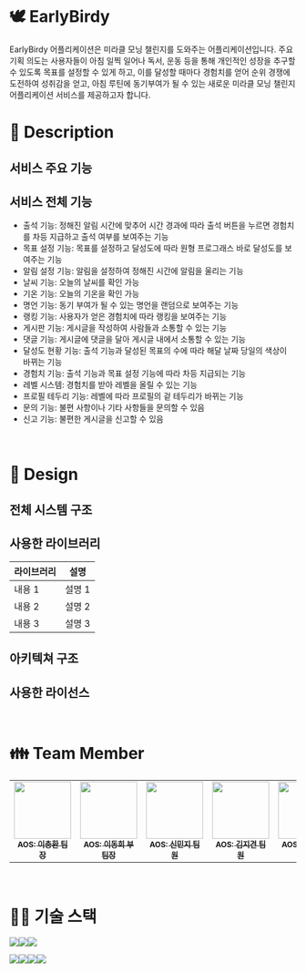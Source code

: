 # 🕊 **EarlyBirdy**
EarlyBirdy 어플리케이션은 미라클 모닝 챌린지를 도와주는 어플리케이션입니다. 주요 기획 의도는 사용자들이 아침 일찍 일어나 독서, 운동 등을 통해 개인적인 성장을 추구할 수 있도록 목표를 설정할 수 있게 하고, 이를 달성할 때마다 경험치를 얻어 순위 경쟁에 도전하여 성취감을 얻고, 아침 루틴에 동기부여가 될 수 있는 새로운 미라클 모닝 챌린지 어플리케이션 서비스를 제공하고자 합니다.
</br>

# 📃 **Description**
## 서비스 주요 기능
## 서비스 전체 기능
* 출석 기능: 정해진 알림 시간에 맞추어 시간 경과에 따라  출석 버튼을 누르면 경험치를 차등 지급하고 출석 여부를 보여주는 기능
* 목표 설정 기능: 목표를 설정하고 달성도에 따라 원형 프로그래스 바로 달성도를 보여주는 기능
* 알림 설정 기능: 알림을 설정하여 정해진 시간에 알림을 울리는 기능
* 날씨 기능: 오늘의 날씨를 확인 가능
* 기온 기능: 오늘의 기온을 확인 가능
* 명언 기능: 동기 부여가 될 수 있는 명언을 랜덤으로 보여주는 기능
* 랭킹 기능: 사용자가 얻은 경험치에 따라 랭킹을 보여주는 기능
* 게시판 기능: 게시글을 작성하여 사람들과 소통할 수 있는 기능
* 댓글 기능: 게시글에 댓글을 달아 게시글 내에서 소통할 수 있는 기능
* 달성도 현황 기능: 출석 기능과 달성된 목표의 수에 따라 해달 날짜 당일의 색상이 바뀌는 기능
* 경험치 기능: 출석 기능과 목표 설정 기능에 따라 차등 지급되는 기능
* 레벨 시스템: 경험치를 받아 레벨을 올릴 수 있는 기능
* 프로필 테두리 기능: 레벨에 따라 프로필의 겉 테두리가 바뀌는 기능
* 문의 기능: 불편 사항이나 기타 사항들을 문의할 수 있음
* 신고 기능: 불편한 게시글을 신고할 수 있음

</br>

# 📝 **Design**
## 전체 시스템 구조
## 사용한 라이브러리
|라이브러리|설명|
|---|---|
|내용 1|설명 1|
|내용 2|설명 2|
|내용 3|설명 3|
## 아키텍쳐 구조
## 사용한 라이선스

</br>

#  👪 **Team Member**
<table>
  <tbody>
    <tr>
      <td align="center"><a href="https://github.com/LeeChoongHwan"><img src="https://avatars.githubusercontent.com/u/102038187?v=4" width="100px;"><br /><sub><b>AOS: 이충환 팀장</b></sub></a><br /></a></td>
      <td align="center"><a href="https://github.com/LeeDonghee0917"><img src="https://avatars.githubusercontent.com/u/86705733?v=4" width="100px;"><br /><sub><b>AOS: 이동희 부팀장</b></sub></a><br /></a></td>
      <td align="center"><a href="https://github.com/minji05"><img src="https://avatars.githubusercontent.com/u/65258441?v=4" width="100px;"><br /><sub><b>AOS: 신민지 팀원</b></sub></a><br /></a></td>
      <td align="center"><a href="https://github.com/Odin5din"><img src=https://avatars.githubusercontent.com/u/133902344?v=4" width="100px;"><br /><sub><b>AOS: 김지견 팀원</b></sub></a><br /></a></td>
      <td align="center"><a href="https://github.com/SeungYoonPark"><img src="https://avatars.githubusercontent.com/u/139108875?v=4" width="100px;"><br /><sub><b>AOS: 박승윤 팀원</b></sub></a><br /></a></td>
     <tr/>
  </tbody>
</table>
</br>

# 👩‍💻 **기술 스택**
<img src="https://img.shields.io/badge/Kotlin-7F52FF?style=for-the-badge&logo=Kotlin&logoColor=white"><img src="https://img.shields.io/badge/Android-3DDC84?style=for-the-badge&logo=Android&logoColor=white"><img src="https://img.shields.io/badge/Firebase-FFCA28?style=for-the-badge&logo=firebase&logoColor=white">

<img src="https://img.shields.io/badge/github-181717?style=for-the-badge&logo=github&logoColor=white"><img src="https://img.shields.io/badge/git-F05032?style=for-the-badge&logo=git&logoColor=white"><img src="https://img.shields.io/badge/gradle-02303A?style=for-the-badge&logo=gradle&logoColor=white"><img src="https://img.shields.io/badge/figma-F24E1E?style=for-the-badge&logo=figma&logoColor=white">

</br>
